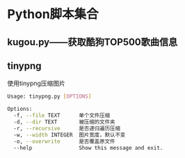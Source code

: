 # Python脚本集合

## kugou.py——获取酷狗TOP500歌曲信息

## tinypng
使用tinypng压缩图片
```bash
Usage: tinypng.py [OPTIONS]

Options:
  -f, --file TEXT      单个文件压缩
  -d, --dir TEXT       被压缩的文件夹
  -r, --recursive      是否递归遍历压缩
  -w, --width INTEGER  图片宽度，默认不变
  -o, --overwrite      是否覆盖原文件
  --help               Show this message and exit.
```